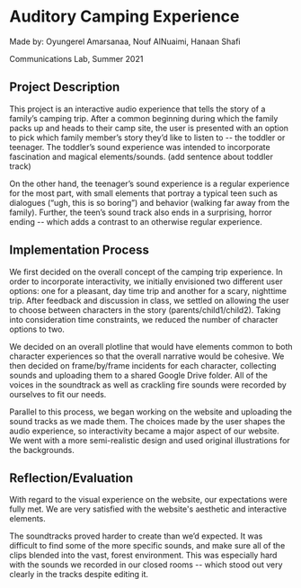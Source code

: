# Auditory Camping Experience

Made by: Oyungerel Amarsanaa, Nouf AlNuaimi, Hanaan Shafi

Communications Lab, Summer 2021

## Project Description
This project is an interactive audio experience that tells the story of a family’s camping trip. After a common beginning during which the family packs up and heads to their camp site, the user is presented with an option to pick which family member’s story they’d like to listen to -- the toddler or teenager. The toddler’s sound experience was intended to incorporate fascination and magical elements/sounds. (add sentence about toddler track)

On the other hand, the teenager’s sound experience is a regular experience for the most part, with small elements that portray a typical teen such as dialogues (“ugh, this is so boring”) and behavior (walking far away from the family). Further, the teen’s sound track also ends in a surprising, horror ending -- which adds a contrast to an otherwise regular experience. 

## Implementation Process
We first decided on the overall concept of the camping trip experience. In order to incorporate interactivity, we initially envisioned two different user options: one for a pleasant, day time trip and another for a scary, nighttime trip. After feedback and discussion in class, we settled on allowing the user to choose between characters in the story (parents/child1/child2). Taking into consideration time constraints, we reduced the number of character options to two. 

We decided on an overall plotline that would have elements common to both character experiences so that the overall narrative would be cohesive. We then decided on frame/by/frame incidents for each character, collecting sounds and uploading them to a shared Google Drive folder. All of the voices in the soundtrack as well as crackling fire sounds were recorded by ourselves to fit our needs. 

Parallel to this process, we began working on the website and uploading the sound tracks as we made them. The choices made by the user shapes the audio experience, so interactivity became a major aspect of our website. We went with a more semi-realistic design and used original illustrations for the backgrounds. 

## Reflection/Evaluation
With regard to the visual experience on the website, our expectations were fully met. We are very satisfied with the website's aesthetic and interactive elements.

The soundtracks proved harder to create than we’d expected. It was difficult to find some of the more specific sounds, and make sure all of the clips blended into the vast, forest environment. This was especially hard with the sounds we recorded in our closed rooms -- which stood out very clearly in the tracks despite editing it.
